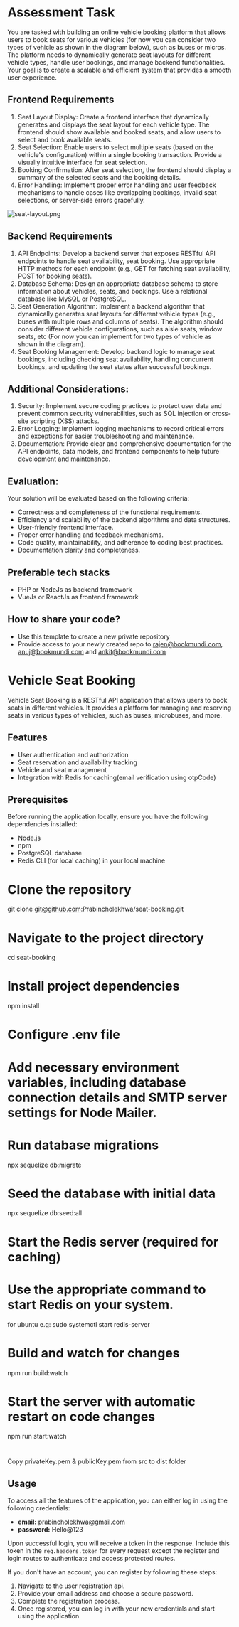 # Assessment Task

You are tasked with building an online vehicle booking platform that allows users to book seats for various vehicles (for now you can consider two types of vehicle as shown in the diagram below), such as buses or micros. The platform needs to dynamically generate seat layouts for different vehicle types, handle user bookings, and manage backend functionalities. Your goal is to create a scalable and efficient system that provides a smooth user experience.

## Frontend Requirements

1. Seat Layout Display: Create a frontend interface that dynamically generates and displays the seat layout for each vehicle type. The frontend should show available and booked seats, and allow users to select and book available seats.
2. Seat Selection: Enable users to select multiple seats (based on the vehicle's configuration) within a single booking transaction. Provide a visually intuitive interface for seat selection.
3. Booking Confirmation: After seat selection, the frontend should display a summary of the selected seats and the booking details.
4. Error Handling: Implement proper error handling and user feedback mechanisms to handle cases like overlapping bookings, invalid seat selections, or server-side errors gracefully.

![seat-layout.png](seat_layout.png)

## Backend Requirements

1. API Endpoints: Develop a backend server that exposes RESTful API endpoints to handle seat availability, seat booking. Use appropriate HTTP methods for each endpoint (e.g., GET for fetching seat availability, POST for booking seats).
2. Database Schema: Design an appropriate database schema to store information about vehicles, seats, and bookings. Use a relational database like MySQL or PostgreSQL.
3. Seat Generation Algorithm: Implement a backend algorithm that dynamically generates seat layouts for different vehicle types (e.g., buses with multiple rows and columns of seats). The algorithm should consider different vehicle configurations, such as aisle seats, window seats, etc (For now you can implement for two types of vehicle as shown in the diagram). 
4. Seat Booking Management: Develop backend logic to manage seat bookings, including checking seat availability, handling concurrent bookings, and updating the seat status after successful bookings.

## Additional Considerations:
1. Security: Implement secure coding practices to protect user data and prevent common security vulnerabilities, such as SQL injection or cross-site scripting (XSS) attacks.
2. Error Logging: Implement logging mechanisms to record critical errors and exceptions for easier troubleshooting and maintenance.
3. Documentation: Provide clear and comprehensive documentation for the API endpoints, data models, and frontend components to help future development and maintenance.

## Evaluation:
Your solution will be evaluated based on the following criteria:

- Correctness and completeness of the functional requirements.
- Efficiency and scalability of the backend algorithms and data structures.
- User-friendly frontend interface.
- Proper error handling and feedback mechanisms.
- Code quality, maintainability, and adherence to coding best practices.
- Documentation clarity and completeness.

## Preferable tech stacks 
- PHP or NodeJs as backend framework
- VueJs or ReactJs as frontend framework

## How to share your code?
- Use this template to create a new private repository
- Provide access to your newly created repo to rajen@bookmundi.com, anuj@bookmundi.com and ankit@bookmundi.com









# Vehicle Seat Booking

Vehicle Seat Booking is a RESTful API application that allows users to book seats in different vehicles. It provides a platform for managing and reserving seats in various types of vehicles, such as buses, microbuses, and more.

## Features
- User authentication and authorization
- Seat reservation and availability tracking
- Vehicle and seat management
- Integration with Redis for caching(email verification using otpCode)

## Prerequisites

Before running the application locally, ensure you have the following dependencies installed:

- Node.js
- npm
- PostgreSQL database
- Redis CLI (for local caching) in your local machine

# Clone the repository
git clone git@github.com:Prabincholekhwa/seat-booking.git

# Navigate to the project directory
cd seat-booking

# Install project dependencies
npm install

# Configure .env file
# Add necessary environment variables, including database connection details and SMTP server settings for Node Mailer.

# Run database migrations
npx sequelize db:migrate

# Seed the database with initial data
npx sequelize db:seed:all

# Start the Redis server (required for caching)
# Use the appropriate command to start Redis on your system.
for ubuntu e.g: sudo systemctl start redis-server

# Build and watch for changes
npm run build:watch

# Start the server with automatic restart on code changes
npm run start:watch

# 
Copy privateKey.pem & publicKey.pem from src to dist folder

## Usage
To access all the features of the application, you can either log in using the following credentials:

- **email:** prabincholekhwa@gmail.com
- **password:** Hello@123

Upon successful login, you will receive a token in the response. Include this token in the `req.headers.token` for every request except the register and login routes to authenticate and access protected routes.

If you don't have an account, you can register by following these steps:
1. Navigate to the user registration api.
2. Provide your email address and choose a secure password.
3. Complete the registration process.
4. Once registered, you can log in with your new credentials and start using the application.









